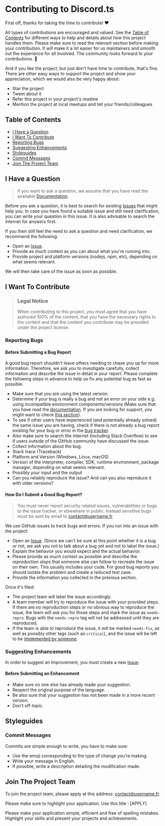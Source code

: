 # Contributing to Discord.ts

First off, thanks for taking the time to contribute! ❤️

All types of contributions are encouraged and valued. See the
[Table of Contents](#table-of-contents) for different ways to help and details
about how this project handles them. Please make sure to read the relevant
section before making your contribution. It will make it a lot easier for us
maintainers and smooth out the experience for all involved. The community looks
forward to your contributions. 🎉

And if you like the project, but just don't have time to contribute, that's
fine. There are other easy ways to support the project and show your
appreciation, which we would also be very happy about:

-   Star the project
-   Tweet about it
-   Refer this project in your project's readme
-   Mention the project at local meetups and tell your friends/colleagues

## Table of Contents

-   [I Have a Question](#i-have-a-question)
-   [I Want To Contribute](#i-want-to-contribute)
-   [Reporting Bugs](#reporting-bugs)
-   [Suggesting Enhancements](#suggesting-enhancements)
-   [Styleguides](#styleguides)
-   [Commit Messages](#commit-messages)
-   [Join The Project Team](#join-the-project-team)

## I Have a Question

> If you want to ask a question, we assume that you have read the available
> [Documentation](https://github.com/NessMC/discord.ts/README.md).

Before you ask a question, it is best to search for existing
[Issues](https://github.com/NessMC/discord.ts/issues) that might help you. In
case you have found a suitable issue and still need clarification, you can write
your question in this issue. It is also advisable to search the internet for
answers first.

If you then still feel the need to ask a question and need clarification, we
recommend the following:

-   Open an [Issue](https://github.com/NessMC/discord.ts/issues/new).
-   Provide as much context as you can about what you're running into.
-   Provide project and platform versions (nodejs, npm, etc), depending on what
    seems relevant.

We will then take care of the issue as soon as possible.

## I Want To Contribute

> ### Legal Notice
>
> When contributing to this project, you must agree that you have authored 100%
> of the content, that you have the necessary rights to the content and that the
> content you contribute may be provided under the project license.

### Reporting Bugs

#### Before Submitting a Bug Report

A good bug report shouldn't leave others needing to chase you up for more
information. Therefore, we ask you to investigate carefully, collect information
and describe the issue in detail in your report. Please complete the following
steps in advance to help us fix any potential bug as fast as possible.

-   Make sure that you are using the latest version.
-   Determine if your bug is really a bug and not an error on your side e.g.
    using incompatible environment components/versions (Make sure that you have
    read the [documentation](https://github.com/NessMC/discord.ts/README.md). If
    you are looking for support, you might want to check
    [this section](#i-have-a-question)).
-   To see if other users have experienced (and potentially already solved) the
    same issue you are having, check if there is not already a bug report
    existing for your bug or error in the
    [bug tracker](https://github.com/NessMC/discord.ts/issues?q=label%3Abug).
-   Also make sure to search the internet (including Stack Overflow) to see if
    users outside of the GitHub community have discussed the issue.
-   Collect information about the bug:
-   Stack trace (Traceback)
-   Platform and Version (Windows, Linux, macOS)
-   Version of the interpreter, compiler, SDK, runtime environment, package
    manager, depending on what seems relevant.
-   Possibly your input and the output
-   Can you reliably reproduce the issue? And can you also reproduce it with
    older versions?

#### How Do I Submit a Good Bug Report?

> You must never report security related issues, vulnerabilities or bugs to the
> issue tracker, or elsewhere in public. Instead sensitive bugs must be sent by
> email to contact@username.fr

We use GitHub issues to track bugs and errors. If you run into an issue with the
project:

-   Open an [Issue](https://github.com/NessMC/discord.ts/issues/new). (Since we
    can't be sure at this point whether it is a bug or not, we ask you not to
    talk about a bug yet and not to label the issue.)
-   Explain the behavior you would expect and the actual behavior.
-   Please provide as much context as possible and describe the _reproduction
    steps_ that someone else can follow to recreate the issue on their own. This
    usually includes your code. For good bug reports you should isolate the
    problem and create a reduced test case.
-   Provide the information you collected in the previous section.

Once it's filed:

-   The project team will label the issue accordingly.
-   A team member will try to reproduce the issue with your provided steps. If
    there are no reproduction steps or no obvious way to reproduce the issue,
    the team will ask you for those steps and mark the issue as `needs-repro`.
    Bugs with the `needs-repro` tag will not be addressed until they are
    reproduced.
-   If the team is able to reproduce the issue, it will be marked `needs-fix`,
    as well as possibly other tags (such as `critical`), and the issue will be
    left to be [implemented by someone](#your-first-code-contribution).

### Suggesting Enhancements

In order to suggest an improvement, you must create a new
[Issue](https://github.com/NessMC/discord.ts/issues/new).

#### Before Submitting an Enhancement

-   Make sure no one else has already made your suggestion.
-   Respect the original purpose of the language.
-   Be also sure that your suggestion has not been made in a more recent
    version.
-   Don't off-topic.

## Styleguides

### Commit Messages

Commits are simple enough to write, you have to make sure:

-   Use the emoji corresponding to the type of change you're making.
-   Write your message in English.
-   If possible, write a description detailing the modification made.

## Join The Project Team

To join the project team, please apply at this address: contact@username.fr.

Please make sure to highlight your application. Use this title : [APPLY]
<github username>

Please make your application simple, efficient and free of spelling mistakes.
Highlight your skills and present your projects and achievements.
